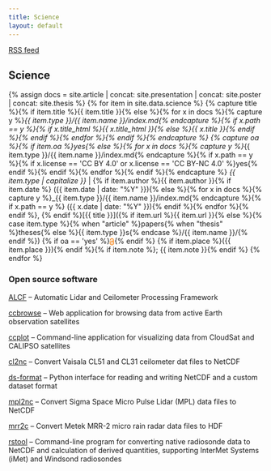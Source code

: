 ```yaml
---
title: Science
layout: default
---
```


<a href="/rss/" class="rss-feed">RSS feed</a>

## Science

{% assign docs = site.article | concat: site.presentation | concat: site.poster | concat: site.thesis %}
{% for item in site.data.science %}
{% capture title %}{% if item.title %}{{ item.title }}{% else %}{% for x in docs %}{% capture y %}_{{ item.type }}/{{ item.name }}/index.md{% endcapture %}{% if x.path == y %}{% if x.title_html %}{{ x.title_html }}{% else %}{{ x.title }}{% endif %}{% endif %}{% endfor %}{% endif %}{% endcapture %}
{% capture oa %}{% if item.oa %}yes{% else %}{% for x in docs %}{% capture y %}_{{ item.type }}/{{ item.name }}/index.md{% endcapture %}{% if x.path == y %}{% if x.license == 'CC BY 4.0' or x.license == 'CC BY-NC 4.0' %}yes{% endif %}{% endif %}{% endfor %}{% endif %}{% endcapture %}
*{{ item.type | capitalize }}* \| {% if item.author %}{{ item.author }}{% if item.date %} ({{ item.date | date: "%Y" }}){% else %}{% for x in docs %}{% capture y %}_{{ item.type }}/{{ item.name }}/index.md{% endcapture %}{% if x.path == y %} ({{ x.date | date: "%Y" }}){% endif %}{% endfor %}{% endif %}, {% endif %}[{{ title }}]({% if item.url %}{{ item.url }}{% else %}{% case item.type %}{% when "article" %}papers{% when "thesis" %}theses{% else %}{{ item.type }}s{% endcase %}/{{ item.name }}/{% endif %}) {% if oa == 'yes' %}<img src="/img/open-access.svg" alt="Open access" title="Open access" style="height: 1em; vertical-align: middle" />{% endif %} {% if item.place %}({{ item.place }}){% endif %}{% if item.note %}; {{ item.note }}{% endif %}
{% endfor %}

### Open source software

[ALCF](https://alcf.peterkuma.net) – Automatic Lidar and Ceilometer Processing Framework

[ccbrowse](https://ccplot.org/ccbrowse/) – Web application for browsing data from active Earth observation satellites

[ccplot](https://ccplot.org) – Command-line application for visualizing data from CloudSat and CALIPSO satellites

[cl2nc](https://github.com/peterkuma/cl2nc) – Convert Vaisala CL51 and CL31 ceilometer dat files to NetCDF

[ds-format](https://ds-format.peterkuma.net) – Python interface for reading and writing NetCDF and a custom dataset format

[mpl2nc](https://github.com/peterkuma/mpl2nc) – Convert Sigma Space Micro Pulse Lidar (MPL) data files to NetCDF

[mrr2c](https://github.com/peterkuma/mrr2c) – Convert Metek MRR-2 micro rain radar data files to HDF

[rstool](https://github.com/peterkuma/rstool) – Command-line program for converting native radiosonde data to NetCDF and calculation of derived quantities, supporting InterMet Systems (iMet) and Windsond radiosondes

